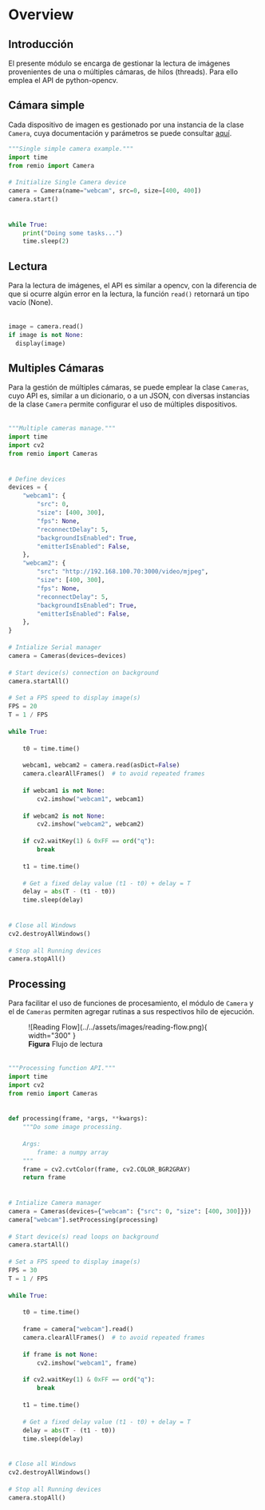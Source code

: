 # Overview

## Introducción
El presente módulo se encarga de gestionar la lectura de imágenes provenientes de una o múltiples cámaras,  de hilos (threads). Para ello emplea el API de python-opencv.

## Cámara simple
Cada dispositivo de imagen es gestionado por una instancia de la clase `Camera`, cuya documentación y parámetros se puede consultar [aquí](/remio/camera/single).
```python
"""Single simple camera example."""
import time
from remio import Camera

# Initialize Single Camera device
camera = Camera(name="webcam", src=0, size=[400, 400])
camera.start()


while True:
    print("Doing some tasks...")
    time.sleep(2)

```

## Lectura
Para la lectura de imágenes, el API es similar a opencv, con la diferencia de que si ocurre algún error en la lectura, la función `read()` retornará un tipo vacío (None).

```python

image = camera.read()
if image is not None:
  display(image)
```


## Multiples Cámaras
Para la gestión de múltiples cámaras, se puede emplear la clase `Cameras`, cuyo API es, similar a un dicionario, o a un JSON, con diversas instancias de la clase `Camera` permite configurar el uso de múltiples dispositivos.
```python

"""Multiple cameras manage."""
import time
import cv2
from remio import Cameras


# Define devices
devices = {
    "webcam1": {
        "src": 0,
        "size": [400, 300],
        "fps": None,
        "reconnectDelay": 5,
        "backgroundIsEnabled": True,
        "emitterIsEnabled": False,
    },
    "webcam2": {
        "src": "http://192.168.100.70:3000/video/mjpeg",
        "size": [400, 300],
        "fps": None,
        "reconnectDelay": 5,
        "backgroundIsEnabled": True,
        "emitterIsEnabled": False,
    },
}

# Intialize Serial manager
camera = Cameras(devices=devices)

# Start device(s) connection on background
camera.startAll()

# Set a FPS speed to display image(s)
FPS = 20
T = 1 / FPS

while True:

    t0 = time.time()

    webcam1, webcam2 = camera.read(asDict=False)
    camera.clearAllFrames()  # to avoid repeated frames

    if webcam1 is not None:
        cv2.imshow("webcam1", webcam1)

    if webcam2 is not None:
        cv2.imshow("webcam2", webcam2)

    if cv2.waitKey(1) & 0xFF == ord("q"):
        break

    t1 = time.time()

    # Get a fixed delay value (t1 - t0) + delay = T
    delay = abs(T - (t1 - t0))
    time.sleep(delay)


# Close all Windows
cv2.destroyAllWindows()

# Stop all Running devices
camera.stopAll()


```


## Processing
Para facilitar el uso de funciones de procesamiento, el módulo de `Camera` y el de `Cameras` permiten agregar rutinas a sus respectivos hilo de ejecución.

<figure markdown>
  ![Reading Flow](../../assets/images/reading-flow.png){ width="300" }
  <figcaption><b>Figura</b> Flujo de lectura</figcaption>
</figure>

```python

"""Processing function API."""
import time
import cv2
from remio import Cameras


def processing(frame, *args, **kwargs):
    """Do some image processing.

    Args:
        frame: a numpy array
    """
    frame = cv2.cvtColor(frame, cv2.COLOR_BGR2GRAY)
    return frame


# Intialize Camera manager
camera = Cameras(devices={"webcam": {"src": 0, "size": [400, 300]}})
camera["webcam"].setProcessing(processing)

# Start device(s) read loops on background
camera.startAll()

# Set a FPS speed to display image(s)
FPS = 30
T = 1 / FPS

while True:

    t0 = time.time()

    frame = camera["webcam"].read()
    camera.clearAllFrames()  # to avoid repeated frames

    if frame is not None:
        cv2.imshow("webcam1", frame)

    if cv2.waitKey(1) & 0xFF == ord("q"):
        break

    t1 = time.time()

    # Get a fixed delay value (t1 - t0) + delay = T
    delay = abs(T - (t1 - t0))
    time.sleep(delay)


# Close all Windows
cv2.destroyAllWindows()

# Stop all Running devices
camera.stopAll()


```